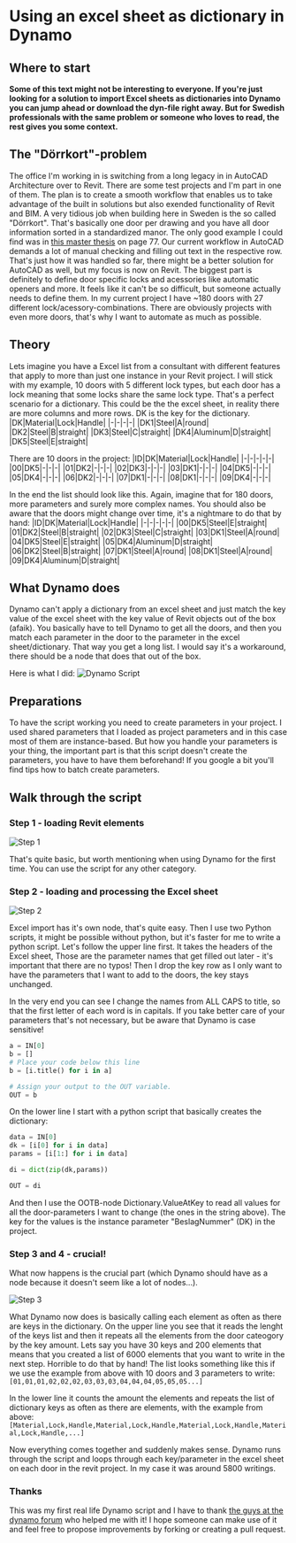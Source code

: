 # Using an excel sheet as dictionary in Dynamo

## Where to start
**Some of this text might not be interesting to everyone. If you're just looking for a solution to import Excel sheets as dictionaries into Dynamo you can jump ahead or download the dyn-file right away. But for Swedish professionals with the same problem or someone who loves to read, the rest gives you some context.**

## The "Dörrkort"-problem
The office I'm working in is switching from a long legacy in in AutoCAD Architecture over to Revit. There are some test projects and I'm part in one of them. The plan is to create a smooth workflow that enables us to take advantage of the built in solutions but also exended functionality of Revit and BIM. 
A very tidious job when building here in Sweden is the so called "Dörrkort". That's basically one door per drawing and you have all door information sorted in a standardized manor. The only good example I could find was in [this master thesis](http://www.diva-portal.se/smash/get/diva2:1221728/FULLTEXT01.pdf) on page 77. Our current workflow in AutoCAD demands a lot of manual checking and filling out text in the respective row. That's just how it was handled so far, there might be a better solution for AutoCAD as well, but my focus is now on Revit.
The biggest part is definitely to define door specific locks and acessories like automatic openers and more. It feels like it can't be so difficult, but someone actually needs to define them. In my current project I have ~180 doors with 27 different lock/acessory-combinations. There are obviously projects with even more doors, that's why I want to automate as much as possible.

## Theory
Lets imagine you have a Excel list from a consultant with different features that apply to more than just one instance in your Revit project. I will stick with my example, 10 doors with 5 different lock types, but each door has a lock meaning that some locks share the same lock type. That's a perfect scenario for a dictionary.
This could be the the excel sheet, in reality there are more columns and more rows. DK is the key for the dictionary.
|DK|Material|Lock|Handle|
|-|-|-|-|
|DK1|Steel|A|round|
|DK2|Steel|B|straight|
|DK3|Steel|C|straight|
|DK4|Aluminum|D|straight|
|DK5|Steel|E|straight|

There are 10 doors in the project:
|ID|DK|Material|Lock|Handle|
|-|-|-|-|-|
|00|DK5|-|-|-|
|01|DK2|-|-|-|
|02|DK3|-|-|-|
|03|DK1|-|-|-|
|04|DK5|-|-|-|
|05|DK4|-|-|-|
|06|DK2|-|-|-|
|07|DK1|-|-|-|
|08|DK1|-|-|-|
|09|DK4|-|-|-|

In the end the list should look like this. Again, imagine that for 180 doors, more parameters and surely more complex names. You should also be aware that the doors might change over time, it's a nightmare to do that by hand:
|ID|DK|Material|Lock|Handle|
|-|-|-|-|-|
|00|DK5|Steel|E|straight|
|01|DK2|Steel|B|straight|
|02|DK3|Steel|C|straight|
|03|DK1|Steel|A|round|
|04|DK5|Steel|E|straight|
|05|DK4|Aluminum|D|straight|
|06|DK2|Steel|B|straight|
|07|DK1|Steel|A|round|
|08|DK1|Steel|A|round|
|09|DK4|Aluminum|D|straight|

## What Dynamo does
Dynamo can't apply a dictionary from an excel sheet and just match the key value of the excel sheet with the key value of Revit objects out of the box (afaik). You basically have to tell Dynamo to get all the doors, and then you match each parameter in the door to the parameter in the excel sheet/dictionary. That way you get a long list. I would say it's a workaround, there should be a node that does that out of the box.

Here is what I did:
![Dynamo Script](screenshots/complete.png)

## Preparations
To have the script working you need to create parameters in your project. I used shared parameters that I loaded as project parameters and in this case most of them are instance-based. But how you handle your parameters is your thing, the important part is that this script doesn't create the parameters, you have to have them beforehand! If you google a bit you'll find tips how to batch create parameters.

## Walk through the script
### Step 1 - loading Revit elements
![Step 1](screenshots/step_1.png)

That's quite basic, but worth mentioning when using Dynamo for the first time. You can use the script for any other category.

### Step 2 - loading and processing the Excel sheet
![Step 2](screenshots/step_2.png)

Excel import has it's own node, that's quite easy. Then I use two Python scripts, it might be possible without python, but it's faster for me to write a python script. Let's follow the upper line first. It takes the headers of the Excel sheet, Those are the parameter names that get filled out later - it's important that there are no typos! Then I drop the key row as I only want to have the parameters that I want to add to the doors, the key stays unchanged.

In the very end you can see I change the names from ALL CAPS to title, so that the first letter of each word is in capitals. If you take better care of your parameters that's not necessary, but be aware that Dynamo is case sensitive!
```python
a = IN[0]
b = []
# Place your code below this line
b = [i.title() for i in a]	

# Assign your output to the OUT variable.
OUT = b
```
On the lower line I start with a python script that basically creates the dictionary:
```python
data = IN[0]
dk = [i[0] for i in data]
params = [i[1:] for i in data]

di = dict(zip(dk,params))

OUT = di
```
And then I use the OOTB-node Dictionary.ValueAtKey to read all values for all the door-parameters I want to change (the ones in the string above). The key for the values is the instance parameter "BeslagNummer" (DK) in the project.

### Step 3 and 4 - crucial!
What now happens is the crucial part (which Dynamo should have as a node because it doesn't seem like a lot of nodes...).

![Step 3](screenshots/step_3.png)

What Dynamo now does is basically calling each element as often as there are keys in the dictionary. On the upper line you see that it reads the lenght of the keys list and then it repeats all the elements from the door cateogory by the key amount. Lets say you have 30 keys and 200 elements that means that you created a list of 6000 elements that you want to write in the next step. Horrible to do that by hand!
The list looks something like this if we use the example from above with 10 doors and 3 parameters to write:
`[01,01,01,02,02,02,03,03,03,04,04,04,05,05,05...]`

In the lower line it counts the amount the elements and repeats the list of dictionary keys as often as there are elements, with the example from above:
`[Material,Lock,Handle,Material,Lock,Handle,Material,Lock,Handle,Material,Lock,Handle,...]`

Now everything comes together and suddenly makes sense. Dynamo runs through the script and loops through each key/parameter in the excel sheet on each door in the revit project. In my case it was around 5800 writings.

### Thanks
This was my first real life Dynamo script and I have to thank [the guys at the dynamo forum](https://forum.dynamobim.com/t/using-dictionaries-with-excel-and-parameters/57182) who helped me with it! I hope someone can make use of it and feel free to propose improvements by forking or creating a pull request.
